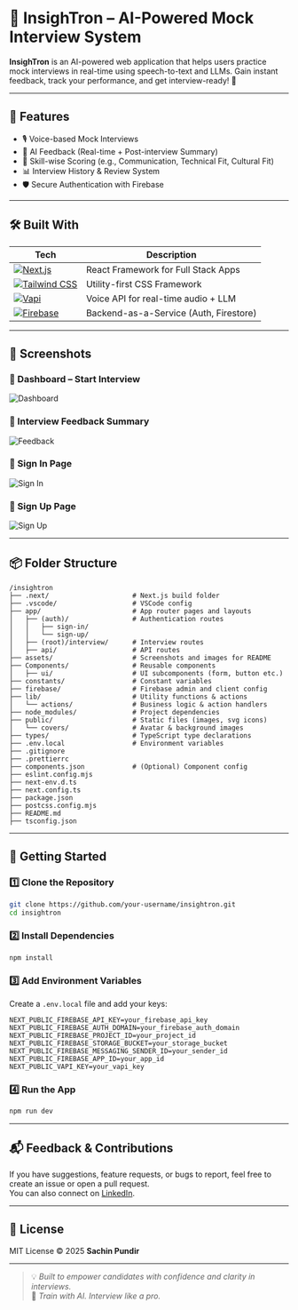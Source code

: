 # 🤖 InsighTron – AI-Powered Mock Interview System

**InsighTron** is an AI-powered web application that helps users practice mock interviews in real-time using speech-to-text and LLMs. Gain instant feedback, track your performance, and get interview-ready! 🚀  

---

## 🧠 Features

- 🎙️ Voice-based Mock Interviews
- 💬 AI Feedback (Real-time + Post-interview Summary)
- 🧾 Skill-wise Scoring (e.g., Communication, Technical Fit, Cultural Fit)
- 📊 Interview History & Review System
- 🛡️ Secure Authentication with Firebase

---

## 🛠️ Built With

| Tech | Description |
|------|-------------|
| [![Next.js](https://img.shields.io/badge/Next.js-000?style=for-the-badge&logo=nextdotjs&logoColor=white)](https://nextjs.org/) | React Framework for Full Stack Apps |
| [![Tailwind CSS](https://img.shields.io/badge/TailwindCSS-38bdf8?style=for-the-badge&logo=tailwindcss&logoColor=white)](https://tailwindcss.com/) | Utility-first CSS Framework |
| [![Vapi](https://img.shields.io/badge/Vapi.ai-purple?style=for-the-badge)](https://www.vapi.ai/) | Voice API for real-time audio + LLM |
| [![Firebase](https://img.shields.io/badge/Firebase-ffca28?style=for-the-badge&logo=firebase&logoColor=black)](https://firebase.google.com/) | Backend-as-a-Service (Auth, Firestore) |

---

## 📸 Screenshots

### 🔹 Dashboard – Start Interview
![Dashboard](./assets/Screenshot%202025-08-03%20235400.png)

### 🔹 Interview Feedback Summary
![Feedback](./assets/Screenshot%202025-08-03%20235519.png)

### 🔹 Sign In Page
![Sign In](./assets/Screenshot%202025-08-03%20235536.png)

### 🔹 Sign Up Page
![Sign Up](./assets/Screenshot%202025-08-03%20235541.png)

---

## 📦 Folder Structure

```
/insightron
├── .next/                     # Next.js build folder
├── .vscode/                   # VSCode config
├── app/                       # App router pages and layouts
│   ├── (auth)/                # Authentication routes
│   │   ├── sign-in/
│   │   └── sign-up/
│   ├── (root)/interview/      # Interview routes
│   ├── api/                   # API routes
├── assets/                    # Screenshots and images for README
├── Components/                # Reusable components
│   ├── ui/                    # UI subcomponents (form, button etc.)
├── constants/                 # Constant variables
├── firebase/                  # Firebase admin and client config
├── lib/                       # Utility functions & actions
│   └── actions/               # Business logic & action handlers
├── node_modules/              # Project dependencies
├── public/                    # Static files (images, svg icons)
│   └── covers/                # Avatar & background images
├── types/                     # TypeScript type declarations
├── .env.local                 # Environment variables
├── .gitignore
├── .prettierrc
├── components.json            # (Optional) Component config
├── eslint.config.mjs
├── next-env.d.ts
├── next.config.ts
├── package.json
├── postcss.config.mjs
├── README.md
├── tsconfig.json
```

---

## 🚀 Getting Started

### 1️⃣ Clone the Repository

```bash
git clone https://github.com/your-username/insightron.git
cd insightron
```

### 2️⃣ Install Dependencies

```bash
npm install
```

### 3️⃣ Add Environment Variables

Create a `.env.local` file and add your keys:

```env
NEXT_PUBLIC_FIREBASE_API_KEY=your_firebase_api_key
NEXT_PUBLIC_FIREBASE_AUTH_DOMAIN=your_firebase_auth_domain
NEXT_PUBLIC_FIREBASE_PROJECT_ID=your_project_id
NEXT_PUBLIC_FIREBASE_STORAGE_BUCKET=your_storage_bucket
NEXT_PUBLIC_FIREBASE_MESSAGING_SENDER_ID=your_sender_id
NEXT_PUBLIC_FIREBASE_APP_ID=your_app_id
NEXT_PUBLIC_VAPI_KEY=your_vapi_key
```

### 4️⃣ Run the App

```bash
npm run dev
```

---

## 📬 Feedback & Contributions

If you have suggestions, feature requests, or bugs to report, feel free to create an issue or open a pull request.  
You can also connect on [LinkedIn](https://linkedin.com/in/your-profile).

---

## 📄 License

MIT License © 2025 **Sachin Pundir**

---

> 💡 *Built to empower candidates with confidence and clarity in interviews.*  
> 🧠 *Train with AI. Interview like a pro.*